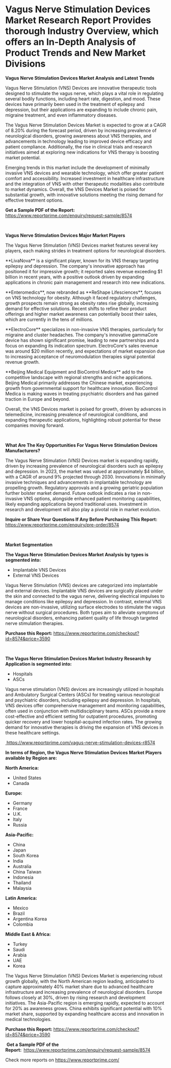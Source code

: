 <p><h1>Vagus Nerve Stimulation Devices Market Research Report Provides thorough Industry Overview, which offers an In-Depth Analysis of Product Trends and New Market Divisions</h1></p><p><strong>Vagus Nerve Stimulation Devices Market Analysis and Latest Trends</strong></p>
<p><p>Vagus Nerve Stimulation (VNS) Devices are innovative therapeutic tools designed to stimulate the vagus nerve, which plays a vital role in regulating several bodily functions, including heart rate, digestion, and mood. These devices have primarily been used in the treatment of epilepsy and depression, but their applications are expanding to include chronic pain, migraine treatment, and even inflammatory diseases.</p><p>The Vagus Nerve Stimulation Devices Market is expected to grow at a CAGR of 8.20% during the forecast period, driven by increasing prevalence of neurological disorders, growing awareness about VNS therapies, and advancements in technology leading to improved device efficacy and patient compliance. Additionally, the rise in clinical trials and research initiatives aimed at exploring new indications for VNS therapy is boosting market potential. </p><p>Emerging trends in this market include the development of minimally invasive VNS devices and wearable technology, which offer greater patient comfort and accessibility. Increased investment in healthcare infrastructure and the integration of VNS with other therapeutic modalities also contribute to market dynamics. Overall, the VNS Devices Market is poised for substantial growth, with innovative solutions meeting the rising demand for effective treatment options.</p></p>
<p><strong>Get a Sample PDF of the Report:&nbsp;</strong> <a href="https://www.reportprime.com/enquiry/request-sample/8574?utm_campaign=3036&utm_medium=2&utm_source=Github&utm_content=ia&utm_term=20032025&utm_id=vagus-nerve-stimulation-devices">https://www.reportprime.com/enquiry/request-sample/8574</a></p>
<p>&nbsp;</p>
<p><strong>Vagus Nerve Stimulation Devices Major Market Players</strong></p>
<p><p>The Vagus Nerve Stimulation (VNS) Devices market features several key players, each making strides in treatment options for neurological disorders. </p><p>**LivaNova** is a significant player, known for its VNS therapy targeting epilepsy and depression. The company's innovative approach has positioned it for impressive growth; it reported sales revenue exceeding $1 billion in recent years, with a positive outlook driven by expanding applications in chronic pain management and research into new indications.</p><p>**Enteromedics**, now rebranded as **ReShape Lifesciences**, focuses on VNS technology for obesity. Although it faced regulatory challenges, growth prospects remain strong as obesity rates rise globally, increasing demand for effective solutions. Recent shifts to refine their product offerings and higher market awareness can potentially boost their sales, which are currently in the tens of millions.</p><p>**ElectroCore** specializes in non-invasive VNS therapies, particularly for migraine and cluster headaches. The company's innovative gammaCore device has shown significant promise, leading to new partnerships and a focus on expanding its indication spectrum. ElectroCore's sales revenue was around $20 million recently, and expectations of market expansion due to increasing acceptance of neuromodulation therapies signal potential revenue growth.</p><p>**Beijing Medical Equipment and BioControl Medica** add to the competitive landscape with regional strengths and niche applications. Beijing Medical primarily addresses the Chinese market, experiencing growth from governmental support for healthcare innovation. BioControl Medica is making waves in treating psychiatric disorders and has gained traction in Europe and beyond.</p><p>Overall, the VNS Devices market is poised for growth, driven by advances in telemedicine, increasing prevalence of neurological conditions, and expanding therapeutic applications, highlighting robust potential for these companies moving forward.</p></p>
<p>&nbsp;</p>
<p><strong>What Are The Key Opportunities For Vagus Nerve Stimulation Devices Manufacturers?</strong></p>
<p><p>The Vagus Nerve Stimulation (VNS) Devices market is expanding rapidly, driven by increasing prevalence of neurological disorders such as epilepsy and depression. In 2023, the market was valued at approximately $4 billion, with a CAGR of around 9% projected through 2030. Innovations in minimally invasive techniques and advancements in implantable technology are propelling growth. Regulatory approvals and a growing geriatric population further bolster market demand. Future outlook indicates a rise in non-invasive VNS options, alongside enhanced patient monitoring capabilities, likely expanding applications beyond traditional uses. Investment in research and development will also play a pivotal role in market evolution.</p></p>
<p><strong>Inquire or Share Your Questions If Any Before Purchasing This Report:</strong> <a href="https://www.reportprime.com/enquiry/pre-order/8574?utm_campaign=3036&utm_medium=2&utm_source=Github&utm_content=ia&utm_term=20032025&utm_id=vagus-nerve-stimulation-devices">https://www.reportprime.com/enquiry/pre-order/8574</a></p>
<p>&nbsp;</p>
<p><strong>Market Segmentation</strong></p>
<p><strong>The Vagus Nerve Stimulation Devices Market Analysis by types is segmented into:</strong></p>
<p><ul><li>Implantable VNS Devices</li><li>External VNS Devices</li></ul></p>
<p><p>Vagus Nerve Stimulation (VNS) devices are categorized into implantable and external devices. Implantable VNS devices are surgically placed under the skin and connected to the vagus nerve, delivering electrical impulses to manage conditions like epilepsy and depression. In contrast, external VNS devices are non-invasive, utilizing surface electrodes to stimulate the vagus nerve without surgical procedures. Both types aim to alleviate symptoms of neurological disorders, enhancing patient quality of life through targeted nerve stimulation therapies.</p></p>
<p><strong>Purchase this Report:&nbsp;</strong><a href="https://www.reportprime.com/checkout?id=8574&price=3590&utm_campaign=3036&utm_medium=2&utm_source=Github&utm_content=ia&utm_term=20032025&utm_id=vagus-nerve-stimulation-devices">https://www.reportprime.com/checkout?id=8574&price=3590</a></p>
<p>&nbsp;</p>
<p><strong>The Vagus Nerve Stimulation Devices Market Industry Research by Application is segmented into:</strong></p>
<p><ul><li>Hospitals</li><li>ASCs</li></ul></p>
<p><p>Vagus nerve stimulation (VNS) devices are increasingly utilized in hospitals and Ambulatory Surgical Centers (ASCs) for treating various neurological and psychiatric disorders, including epilepsy and depression. In hospitals, VNS devices offer comprehensive management and monitoring capabilities, often used in conjunction with multidisciplinary teams. ASCs provide a more cost-effective and efficient setting for outpatient procedures, promoting quicker recovery and lower hospital-acquired infection rates. The growing demand for innovative therapies is driving the expansion of VNS devices in these healthcare settings.</p></p>
<p><a href="https://www.reportprime.com/vagus-nerve-stimulation-devices-r8574?utm_campaign=3036&utm_medium=2&utm_source=Github&utm_content=ia&utm_term=20032025&utm_id=vagus-nerve-stimulation-devices">&nbsp;https://www.reportprime.com/vagus-nerve-stimulation-devices-r8574</a></p>
<p><strong>In terms of Region, the Vagus Nerve Stimulation Devices Market Players available by Region are:</strong></p>
<p>
    <p> <strong> North America: </strong>
        <ul>
            <li>United States</li>
            <li>Canada</li>
        </ul>
        </p> 
    <p> <strong> Europe: </strong>
        <ul>
            <li>Germany</li>
            <li>France</li>
            <li>U.K.</li>
            <li>Italy</li>
            <li>Russia</li>
        </ul>
        </p> 
    <p> <strong> Asia-Pacific: </strong>
        <ul>
            <li>China</li>
            <li>Japan</li>
            <li>South Korea</li>
            <li>India</li>
            <li>Australia</li>
            <li>China Taiwan</li>
            <li>Indonesia</li>
            <li>Thailand</li>
            <li>Malaysia</li>
        </ul>
        </p> 
    <p> <strong> Latin America: </strong>
        <ul>
            <li>Mexico</li>
            <li>Brazil</li>
            <li>Argentina Korea</li>
            <li>Colombia</li>
        </ul>
        </p> 
    <p> <strong> Middle East & Africa: </strong>
        <ul>
            <li>Turkey</li>
            <li>Saudi</li>
            <li>Arabia</li>
            <li>UAE</li>
            <li>Korea</li>
        </ul>
    </p>
    </p>
<p><p>The Vagus Nerve Stimulation (VNS) Devices Market is experiencing robust growth globally, with the North American region leading, anticipated to capture approximately 40% market share due to advanced healthcare infrastructure and increasing prevalence of neurological disorders. Europe follows closely at 30%, driven by rising research and development initiatives. The Asia-Pacific region is emerging rapidly, expected to account for 20% as awareness grows. China exhibits significant potential with 10% market share, supported by expanding healthcare access and innovation in medical technologies.</p></p>
<p><strong>Purchase this Report: </strong><a href="https://www.reportprime.com/checkout?id=8574&price=3590&utm_campaign=3036&utm_medium=2&utm_source=Github&utm_content=ia&utm_term=20032025&utm_id=vagus-nerve-stimulation-devices">https://www.reportprime.com/checkout?id=8574&price=3590</a></p>
<p>&nbsp;<strong>Get a Sample PDF of the Report:&nbsp;&nbsp;</strong><a href="https://www.reportprime.com/enquiry/request-sample/8574?utm_campaign=3036&utm_medium=2&utm_source=Github&utm_content=ia&utm_term=20032025&utm_id=vagus-nerve-stimulation-devices">https://www.reportprime.com/enquiry/request-sample/8574</a></p>
<p><strong></strong></p>
<p>Check more reports on <a href="https://www.reportprime.com/?utm_campaign=3036&utm_medium=2&utm_source=Github&utm_content=ia&utm_term=20032025&utm_id=vagus-nerve-stimulation-devices">https://www.reportprime.com/</a></p>